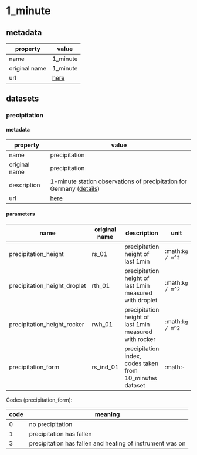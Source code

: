 # 1_minute

## metadata

| property      | value                                                                                          |
|---------------|------------------------------------------------------------------------------------------------|
| name          | 1_minute                                                                                       |
| original name | 1_minute                                                                                       |
| url           | [here](https://opendata.dwd.de/climate_environment/CDC/observations_germany/climate/1_minute/) |

## datasets

### precipitation

#### metadata

| property         | value                                                                                                                                                                                                                     |
|------------------|---------------------------------------------------------------------------------------------------------------------------------------------------------------------------------------------------------------------------|
| name             | precipitation                                                                                                                                                                                                             |
| original name    | precipitation                                                                                                                                                                                                             |
| description      | 1-minute station observations of precipitation for Germany ([details](https://opendata.dwd.de/climate_environment/CDC/observations_germany/climate/1_minute/precipitation/DESCRIPTION_obsgermany-climate-1min-rr_en.pdf)) |
| url              | [here](https://opendata.dwd.de/climate_environment/CDC/observations_germany/climate/1_minute/precipitation/)                                                                                                              |

#### parameters

| name                         | original name | description                                              | unit             | original unit | constraints           |
|------------------------------|---------------|----------------------------------------------------------|------------------|---------------|-----------------------|
| precipitation_height         | rs_01         | precipitation height of last 1min                        | :math:`kg / m^2` | :math:`mm`    | :math:`\geq{0}`       |
| precipitation_height_droplet | rth_01        | precipitation height of last 1min measured with droplet  | :math:`kg / m^2` | :math:`mm`    | :math:`\geq{0}`       |
| precipitation_height_rocker  | rwh_01        | precipitation height of last 1min measured with rocker   | :math:`kg / m^2` | :math:`mm`    | :math:`\geq{0}`       |
| precipitation_form           | rs_ind_01     | precipitation index, codes taken from 10_minutes dataset | :math:`-`        | :math:`-`     | :math:`\in [0, 1, 3]` |

Codes (precipitation_form):

| code | meaning                                                   |
|------|-----------------------------------------------------------|
| 0    | no precipitation                                          |
| 1    | precipitation has fallen                                  |
| 3    | precipitation has fallen and heating of instrument was on |
